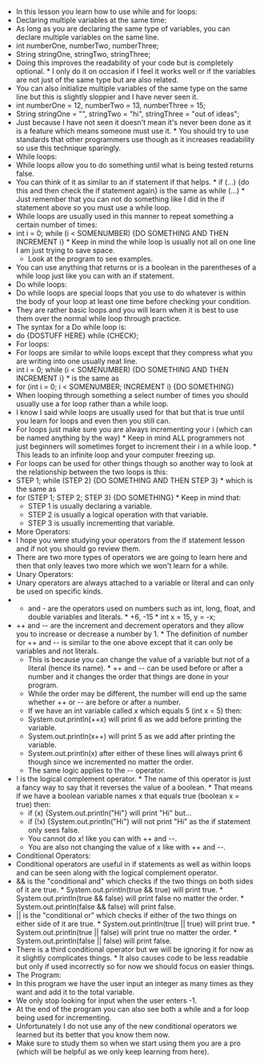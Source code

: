  * In this lesson you learn how to use while and for loops:
 * Declaring multiple variables at the same time:
  * As long as you are declaring the same type of variables, you can declare multiple variables on the same line.
   * int numberOne, numberTwo, numberThree;
   * String stringOne, stringTwo, stringThree;
   * Doing this improves the readability of your code but is completely optional.
    * I only do it on occasion if I feel it works well or if the variables are not just of the same type but are also related.
  * You can also initialize multiple variables of the same type on the same line but this is slightly sloppier and I have never seen it.
   * int numberOne = 12, numberTwo = 13, numberThree = 15;
   * String stringOne = "", stringTwo = "hi", stringThree = "out of ideas";
   * Just because I have not seen it doesn't mean it's never been done as it is a feature which means someone must use it.
    * You should try to use standards that other programmers use though as it increases readability so use this technique sparingly.
 * While loops:
  * While loops allow you to do something until what is being tested returns false.
   * You can think of it as similar to an if statement if that helps.
    * if (...) {do this and then check the if statement again} is the same as while (...)
    * Just remember that you can not do something like I did in the if statement above so you must use a while loop.
  * While loops are usually used in this manner to repeat something a certain number of times:
   * int i = 0; while (i < SOMENUMBER) {DO SOMETHING AND THEN INCREMENT i}
    * Keep in mind the while loop is usually not all on one line I am just trying to save space.
     * Look at the program to see examples.
  * You can use anything that returns or is a boolean in the parentheses of a while loop just like you can with an if statement.
 * Do while loops:
  * Do while loops are special loops that you use to do whatever is within the body of your loop at least one time before checking your condition.
  * They are rather basic loops and you will learn when it is best to use them over the normal while loop through practice.
  * The syntax for a Do while loop is:
   * do {DOSTUFF HERE} while (CHECK);
 * For loops:
  * For loops are similar to while loops except that they compress what you are writing into one usually neat line.
   * int i = 0; while (i < SOMENUMBER) {DO SOMETHING AND THEN INCREMENT i}
    * is the same as
   * for (int i = 0; i < SOMENUMBER; INCREMENT i) {DO SOMETHING}
  * When looping through something a select number of times you should usually use a for loop rather than a while loop.
   * I know I said while loops are usually used for that but that is true until you learn for loops and even then you still can.
   * For loops just make sure you are always incrementing your i (which can be named anything by the way)
    * Keep in mind ALL programmers not just beginners will sometimes forget to increment their i in a while loop.
    * This leads to an infinite loop and your computer freezing up.
  * For loops can be used for other things though so another way to look at the relationship between the two loops is this:
   * STEP 1; while (STEP 2) {DO SOMETHING AND THEN STEP 3}
    * which is the same as
   * for (STEP 1; STEP 2; STEP 3) {DO SOMETHING}
    * Keep in mind that:
     * STEP 1 is usually declaring a variable.
     * STEP 2 is usually a logical operation with that variable.
     * STEP 3 is usually incrementing that variable.
 * More Operators:
  * I hope you were studying your operators from the if statement lesson and if not you should go review them.
  * There are two more types of operators we are going to learn here and then that only leaves two more which we won't learn for a while.
  * Unary Operators:
   * Unary operators are always attached to a variable or literal and can only be used on specific kinds.
   * + and - are the operators used on numbers such as int, long, float, and double variables and literals.
    * +6, -15
    * int x = 15, y = -x;
   * ++ and -- are the increment and decrement operators and they allow you to increase or decrease a number by 1.
    * The definition of number for ++ and -- is similar to the one above except that it can only be variables and not literals.
     * This is because you can change the value of a variable but not of a literal (hence its name).
    * ++ and -- can be used before or after a number and it changes the order that things are done in your program.
     * While the order may be different, the number will end up the same whether ++ or -- are before or after a number.
     * If we have an int variable called x which equals 5 (int x = 5) then:
      * System.out.println(++x) will print 6 as we add before printing the variable.
      * System.out.println(x++) will print 5 as we add after printing the variable.
      * System.out.println(x) after either of these lines will always print 6 though since we incremented no matter the order.
       * The same logic applies to the -- operator.
   * ! is the logical complement operator.
    * The name of this operator is just a fancy way to say that it reverses the value of a boolean.
    * That means if we have a boolean variable names x that equals true (boolean x = true) then:
     * if (x) {System.out.println("Hi"} will print "Hi" but...
     * if (!x) {System.out.println("Hi"} will not print "Hi" as the if statement only sees false.
      * You cannot do x! like you can with ++ and --.
      * You are also not changing the value of x like with ++ and --.
  * Conditional Operators:
   * Conditional operators are useful in if statements as well as within loops and can be seen along with the logical complement operator.
   * && is the "conditional and" which checks if the two things on both sides of it are true.
    * System.out.println(true && true) will print true.
    * System.out.println(true && false) will print false no matter the order.
    * System.out.println(false && false) will print false.
   * || is the "conditional or" which checks if either of the two things on either side of it are true.
    * System.out.println(true || true) will print true.
    * System.out.println(true || false) will print true no matter the order.
    * System.out.println(false || false) will print false.
   * There is a third conditional operator but we will be ignoring it for now as it slightly complicates things.
    * It also causes code to be less readable but only if used incorrectly so for now we should focus on easier things.
 * The Program:
  * In this program we have the user input an integer as many times as they want and add it to the total variable.
  * We only stop looking for input when the user enters -1.
  * At the end of the program you can also see both a while and a for loop being used for incrementing.
  * Unfortunately I do not use any of the new conditional operators we learned but its better that you know them now.
   * Make sure to study them so when we start using them you are a pro (which will be helpful as we only keep learning from here).

